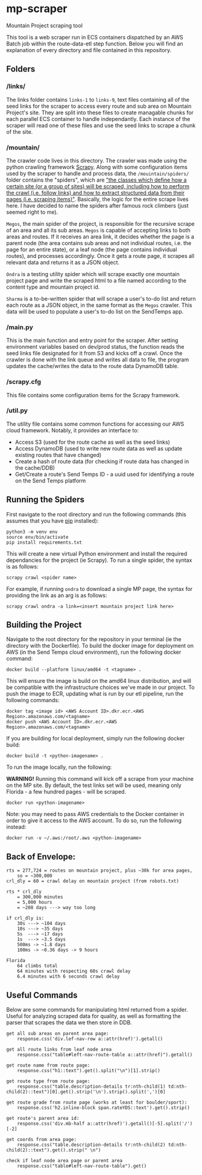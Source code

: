 # mp-scraper
Mountain Project scraping tool

This tool is a web scraper run in ECS containers dispatched by an AWS Batch job within the route-data-etl step function. Below you will find an explanation of every directory and file contained in this repository.

## Folders
### /links/
The links folder contains `links-1` to `links-9`, text files containing all of the seed links for the scraper to access every route and sub area on Mountain Project's site. They are split into these files to create managable chunks for each parallel ECS container to handle independantly. Each instance of the scraper will read one of these files and use the seed links to scrape a chunk of the site.

### /mountain/
The crawler code lives in this directory. The crawler was made using the python crawling framework [Scrapy](https://docs.scrapy.org/en/latest/). Along with some configuration items used by the scraper to handle and process data, the `/mouintain/spiders/` folder contains the "spiders", which are ["the classes which define how a certain site (or a group of sites) will be scraped, including how to perform the crawl (i.e. follow links) and how to extract structured data from their pages (i.e. scraping items)"](https://docs.scrapy.org/en/latest/topics/spiders.html). Basically, the logic for the entire scrape lives here. I have decided to name the spiders after famous rock climbers (just seemed right to me).

`Megos`, the main spider of the project, is responsible for the recursive scrape of an area and all its sub areas. `Megos` is capable of accepting links to both areas and routes. If it receives an area link, it decides whether the page is a parent node (the area contains sub areas and not individual routes, i.e. the page for an entire state), or a leaf node (the page contains individual routes), and processes accordingly. Once it gets a route page, it scrapes all relevant data and returns it as a JSON object.

`Ondra` is a testing utility spider which will scrape exactly one mountain project page and write the scraped html to a file named according to the content type and mountain project id.

`Sharma` is a to-be-written spider that will scrape a user's to-do list and return each route as a JSON object, in the same format as the `Megos` crawler. This data will be used to populate a user's to-do list on the SendTemps app.

### /main.py
This is the main function and entry point for the scraper. After setting environment variables based on dev/prod status, the function reads the seed links file designated for it from S3 and kicks off a crawl. Once the crawler is done with the link queue and writes all data to file, the program updates the cache/writes the data to the route data DynamoDB table.

### /scrapy.cfg
This file contains some configuration items for the Scrapy framework.

### /util.py
The utility file contains some common functions for accessing our AWS cloud framework. Notably, it provides an interface to:
- Access S3 (used for the route cache as well as the seed links)
- Access DynamoDB (used to write new route data as well as update existing routes that have changed)
- Create a hash of route data (for checking if route data has changed in the cache/DDB)
- Get/Create a route's Send Temps ID - a uuid used for identifying a route on the Send Temps platform

## Running the Spiders
First navigate to the root directory and run the following commands (this assumes that you have [pip](https://pypi.org/project/pip/) installed):
```
python3 -m venv env
source env/bin/activate
pip install requirements.txt
```
This will create a new virtual Python environment and install the required dependancies for the project (ie Scrapy).
To run a single spider, the syntax is as follows:
```
scrapy crawl <spider name>
```
For example, if running `ondra` to download a single MP page, the syntax for providing the link as an arg is as follows:
```
scrapy crawl ondra -a link=<insert mountain project link here>
```

## Building the Project
Navigate to the root directory for the repository in your terminal (ie the directory with the Dockerfile). To build the docker image for deployment on AWS (in the Send Temps cloud environment), run the following docker command:
```
docker build --platform linux/amd64 -t <tagname> .
```
This will ensure the image is build on the amd64 linux distribution, and will be compatible with the infrastructure choices we've made in our project. 
To push the image to ECR, updating what is run by our etl pipeline, run the following commands:
```
docker tag <image id> <AWS Account ID>.dkr.ecr.<AWS Region>.amazonaws.com/<tagname>
docker push <AWS Account ID>.dkr.ecr.<AWS Region>.amazonaws.com/<tagname>
```

If you are building for local deployment, simply run the following docker build:
```
docker build -t <python-imagename> .
```
To run the image locally, run the following: 

**WARNING!** Running this command will kick off a scrape from your machine on the MP site. By default, the test links set will be used, meaning only Florida - a few hundred pages - will be scraped.
```
docker run <python-imagename>
```
Note: you may need to pass AWS credentials to the Docker container in order to give it access to the AWS account. To do so, run the following instead:
```
docker run -v ~/.aws:/root/.aws <python-imagename>
```


## Back of Envelope:

	rts = 277,724 = routes on mountain project, plus ~30k for area pages,
		so = ~300,000
	crl_dly = 60 = crawl delay on mountain project (from robots.txt)

	rts * crl_dly
		= 300,000 minutes
		= 5,000 hours
		= ~208 days ---> way too long

	if crl_dly is:
		30s ---> ~104 days
		10s ---> ~35 days
		5s  ---> ~17 days
		1s  ---> ~3.5 days
		500ms -> ~1.8 days
		100ms -> ~0.36 days -> 9 hours

	Florida
		64 climbs total
		64 minutes with respecting 60s crawl delay
		6.4 minutes with 6 seconds crawl delay

## Useful Commands
Below are some commands for manipulating html returned from a spider. Useful for analyzing scraped data for quality, as well as formatting the parser that scrapes the data we then store in DDB.

	get all sub areas on parent area page:
		response.css('div.lef-nav-row a::attr(href)').getall()

	get all route links from leaf node area
		response.css("table#left-nav-route-table a::attr(href)").getall()

	get route name from route page:
		response.css("h1::text").get().split("\n")[1].strip()

	get route type from route page:
		response.css("table.description-details tr:nth-child(1) td:nth-child(2)::text")[0].get().strip('\n').strip().split(',')[0]

	get route grade from route page (works at least for boulder/sport):
		response.css('h2.inline-block span.rateYDS::text').get().strip()

	get route's parent area id:
		response.css('div.mb-half a::attr(href)').getall()[-5].split('/')[-2]

	get coords from area page:
		response.css("table.description-details tr:nth-child(2) td:nth-child(2)::text").get().strip(" \n")

	check if leaf node area page or parent area
		response.css("table#left-nav-route-table").get()
